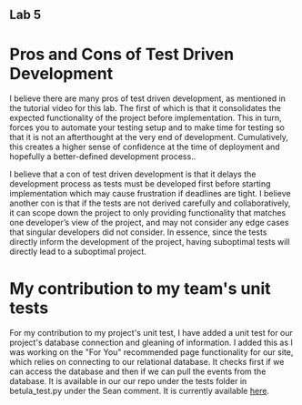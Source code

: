 ## Lab 5

# Pros and Cons of Test Driven Development

I believe there are many pros of test driven development, as mentioned in the tutorial video for this lab. The first of which is that it consolidates the expected functionality of the project before implementation. This in turn, forces you to automate your testing setup and to make time for testing so that it is not an afterthought at the very end of development. Cumulatively, this creates a higher sense of confidence at the time of deployment and hopefully a better-defined development process..

I believe that a con of test driven development is that it delays the development process as tests must be developed first before starting implementation which may cause frustration if deadlines are tight. I believe another con is that if the tests are not derived carefully and collaboratively, it can scope down the project to only providing functionality that matches one developer’s view of the project, and may not consider any edge cases that singular developers did not consider. In essence, since the tests directly inform the development of the project, having suboptimal tests will directly lead to a suboptimal project.

# My contribution to my team's unit tests

For my contribution to my project's unit test, I have added a unit test for our project's database connection and gleaning of information.
I added this as I was working on the "For You" recommended page functionality for our site, which relies on connecting to our
relational database. It checks first if we can access the database and then if we can pull the events from the database. 
It is available in our our repo under the tests folder in betula_test.py under the Sean comment. It is currently available 
[here](https://github.com/ECE444-2023Fall/project-1-web-application-design-group19-webcrafters/blob/Unit-Tests-(Lab-5)/tests/betula_test.py#L150-L193).
